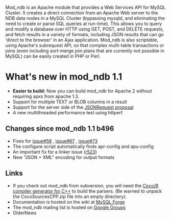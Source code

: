 Mod\_ndb is an Apache module that provides a Web Services API for MySQL Cluster.  It creates a direct connection from an Apache Web server to the NDB data nodes in a MySQL Cluster (bypassing mysqld, and eliminating the need to create or parse SQL queries at run-time).  This allows you to query and modify a database over HTTP using GET, POST, and DELETE requests, and fetch results in a variety of formats, including JSON results that can go 'direct to the browser' in an Ajax application.  Mod\_ndb is also scriptable, using Apache's subrequest API, so that complex multi-table transactions or joins (even including sort-merge join plans that are currently not possible in MySQL) can be easily created in PHP or Perl.

# What's new in mod\_ndb 1.1 #
  * **Easier to build:**  Now you can build mod\_ndb for Apache 2 without requiring apxs from apache 1.3.
  * Support for multiple TEXT or BLOB columns in a result
  * Support for the server side of the [JSONRequest proposal](http://json.org/JSONRequest.html)
  * A new multithreaded performance test using httperf.

## Changes since mod\_ndb 1.1 b496 ##
  * Fixes for [issue#58](https://code.google.com/p/mod-ndb/issues/detail?id=#58) , [issue#67](https://code.google.com/p/mod-ndb/issues/detail?id=#67) , [issue#73](https://code.google.com/p/mod-ndb/issues/detail?id=#73)
  * The configure script automatically finds apr-config and apu-config
  * An important fix for a linker issue ([r523](https://code.google.com/p/mod-ndb/source/detail?r=523))
  * New "JSON + XML" encoding for output formats


## Links ##

  * If you check out mod\_ndb from subversion, you will need the [Coco/R compiler generator for C++](http://www.ssw.uni-linz.ac.at/Research/Projects/Coco/#CPP) to build the parsers.   (Be warned to unpack the CocoSourcesCPP.zip file into an empty directory).
  * Documentation is hosted on the wiki at [MySQL Forge](http://forge.mysql.com/wiki/ProjectPage_mod_ndb)
  * The mod\_ndb mailing list is hosted on [Google Groups](http://groups.google.com/group/mod-ndb)
  * OlderNews